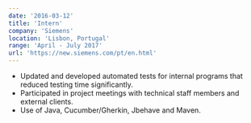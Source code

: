 ```yaml
---
date: '2016-03-12'
title: 'Intern'
company: 'Siemens'
location: 'Lisbon, Portugal'
range: 'April - July 2017'
url: 'https://new.siemens.com/pt/en.html'
---
```


- Updated and developed automated tests for internal programs that reduced testing time significantly.
- Participated in project meetings with technical staff members and external clients.
- Use of Java, Cucumber/Gherkin, Jbehave and Maven.
